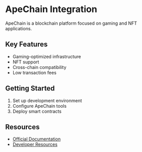 # ApeChain Integration

ApeChain is a blockchain platform focused on gaming and NFT applications.

## Key Features
- Gaming-optimized infrastructure
- NFT support
- Cross-chain compatibility
- Low transaction fees

## Getting Started
1. Set up development environment
2. Configure ApeChain tools
3. Deploy smart contracts

## Resources
- [Official Documentation](https://docs.apechain.com/)
- [Developer Resources](https://apechain.com/developers)